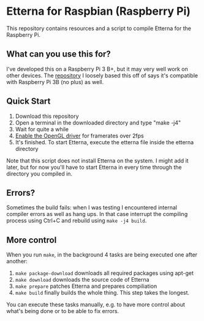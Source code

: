 # Etterna for Raspbian (Raspberry Pi)

This repository contains resources and a script to compile Etterna for the Raspberry Pi.

## What can you use this for?

I've developed this on a Raspberry Pi 3 B+, but it may very well work on other devices. The [repository](https://github.com/SpottyMatt/raspbian-3b-stepmania-arcade) I loosely based this off of says it's compatible with Raspberry Pi 3B (no plus) as well.

## Quick Start

1. Download this repository
1. Open a terminal in the downloaded directory and type "make -j4"
1. Wait for quite a while
1. [Enable the OpenGL driver](https://eltechs.com/how-to-enable-opengl-on-raspberry-pi/) for framerates over 2fps
1. It's finished. To start Etterna, execute the etterna file inside the etterna directory

Note that this script does not install Etterna on the system. I might add it later, but for now you'll have to start Etterna in every time through the directory you compiled in.

## Errors?

Sometimes the build fails: when I was testing I encountered internal compiler errors as well as hang ups. In that case interrupt the compiling process using Ctrl+C and rebuild using `make -j4 build`.

## More control

When you run `make`, in the background 4 tasks are being executed one after another:

1. `make package-download` downloads all required packages using apt-get
1. `make download` downloads the source code of Etterna
1. `make prepare` patches Etterna and prepares compiliation
1. `make build` finally builds the whole thing. This step takes the longest.

You can execute these tasks manually, e.g. to have more control about what's being done or to be able to fix errors.
